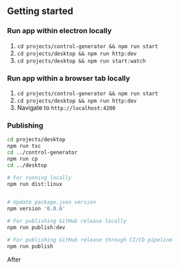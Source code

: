 ## Getting started

### Run app within electron locally

1. `cd projects/control-generator && npm run start`
1. `cd projects/desktop && npm run http:dev`
1. `cd projects/desktop && npm run start:watch`

### Run app within a browser tab locally

1. `cd projects/control-generator && npm run start`
1. `cd projects/desktop && npm run http:dev`
1. Navigate to `http://localhost:4200`

### Publishing

```sh
cd projects/desktop
npm run tsc
cd ../control-generator
npm run cp
cd ../desktop

# For running locally
npm run dist:linux


# Update package.json version
npm version '0.0.6'

# For publishing GitHub release locally
npm run publish:dev

# For publishing GitHub release through CI/CD pipeline
npm run publish
```

After
